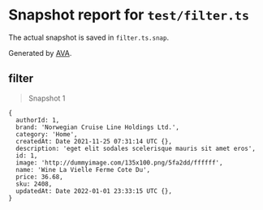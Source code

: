 # Snapshot report for `test/filter.ts`

The actual snapshot is saved in `filter.ts.snap`.

Generated by [AVA](https://avajs.dev).

## filter

> Snapshot 1

    {
      authorId: 1,
      brand: 'Norwegian Cruise Line Holdings Ltd.',
      category: 'Home',
      createdAt: Date 2021-11-25 07:31:14 UTC {},
      description: 'eget elit sodales scelerisque mauris sit amet eros',
      id: 1,
      image: 'http://dummyimage.com/135x100.png/5fa2dd/ffffff',
      name: 'Wine La Vielle Ferme Cote Du',
      price: 36.68,
      sku: 2408,
      updatedAt: Date 2022-01-01 23:33:15 UTC {},
    }
